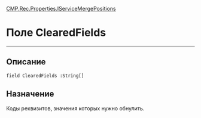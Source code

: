 ﻿---
Link: CMP.Rec.Properties.IServiceMergePositions.@ClearedFields
---

<!---  Навигация
[Имя проекта](#) :
-->
[CMP.Rec.Properties.IServiceMergePositions](Default)

# Поле ClearedFields
---

## Описание

    field ClearedFields :String[]

<!--
## Аргументы{#Args}

### Аргумент1

Описание аргумента 1
-->

## Назначение

Коды реквизитов, значения которых нужно обнулить.

<!--
## Пример

    ClearedFields...
-->

